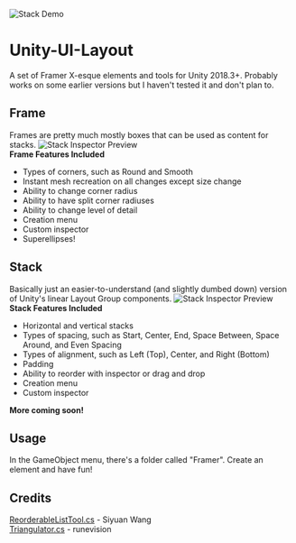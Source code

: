 ![Stack Demo](https://raw.githubusercontent.com/ryanslikesocool/Unity-UI-Layout/master/images/StackPreview.gif)

# Unity-UI-Layout
A set of Framer X-esque elements and tools for Unity 2018.3+.  Probably works on some earlier versions but I haven't tested it and don't plan to.

## Frame
Frames are pretty much mostly boxes that can be used as content for stacks.
![Stack Inspector Preview](https://raw.githubusercontent.com/ryanslikesocool/Unity-UI-Layout/master/images/FrameInspectorPreview.png)  
**Frame Features Included**  
- Types of corners, such as Round and Smooth  
- Instant mesh recreation on all changes except size change  
- Ability to change corner radius  
- Ability to have split corner radiuses  
- Ability to change level of detail  
- Creation menu  
- Custom inspector  
- Superellipses!  

## Stack
Basically just an easier-to-understand (and slightly dumbed down) version of Unity's linear Layout Group components.
![Stack Inspector Preview](https://raw.githubusercontent.com/ryanslikesocool/Unity-UI-Layout/master/images/StackInspectorPreview.png)  
**Stack Features Included**  
- Horizontal and vertical stacks  
- Types of spacing, such as Start, Center, End, Space Between, Space Around, and Even Spacing  
- Types of alignment, such as Left (Top), Center, and Right (Bottom)  
- Padding  
- Ability to reorder with inspector or drag and drop  
- Creation menu  
- Custom inspector  

**More coming soon!**

## Usage
In the GameObject menu, there's a folder called "Framer".  Create an element and have fun!

## Credits
[ReorderableListTool.cs](https://github.com/twsiyuan/unity-ReorderableListUtility) - Siyuan Wang  
[Triangulator.cs](http://wiki.unity3d.com/index.php/Triangulator) - runevision
